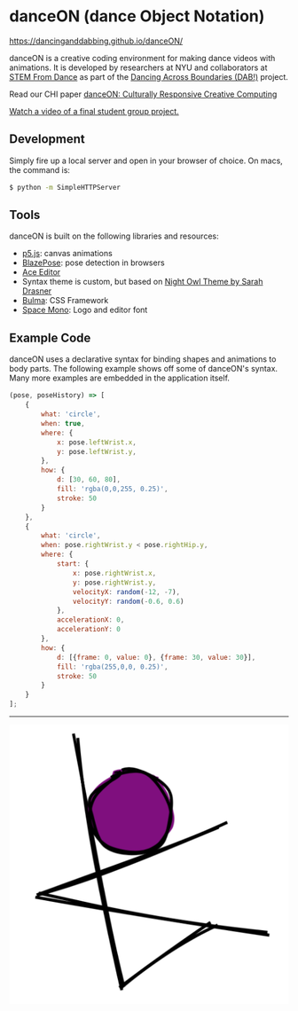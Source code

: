 # danceON (dance Object Notation)
https://dancinganddabbing.github.io/danceON/

danceON is a creative coding environment for making dance videos with animations. It  is developed by researchers at NYU and collaborators at [STEM From Dance](https://www.stemfromdance.org) as part of the [Dancing Across Boundaries (DAB!)](https://www.kayladesportes.com/project/dab/) project.

Read our CHI paper [danceON: Culturally Responsive Creative Computing](https://doi.org/10.1145/3411764.3445149)

[Watch a video of a final student group project.](https://www.youtube.com/watch?v=g4VqEy9bPE0&authuser=1)

## Development
Simply fire up a local server and open in your browser of choice. On macs, the command is:
```bash
$ python -m SimpleHTTPServer
```

## Tools
danceON is built on the following libraries and resources:
* [p5.js](https://p5js.org): canvas animations
* [BlazePose](https://google.github.io/mediapipe/solutions/pose.html): pose detection in browsers
* [Ace Editor](https://ace.c9.io)
* Syntax theme is custom, but based on [Night Owl Theme by Sarah Drasner](https://marketplace.visualstudio.com/items?itemName=sdras.night-owl)
* [Bulma](https://bulma.io): CSS Framework
* [Space Mono](https://fonts.google.com/specimen/Space+Mono): Logo and editor font


## Example Code
danceON uses a declarative syntax for binding shapes and animations to body parts. The following example shows off some of danceON's syntax. Many more examples are embedded in the application itself.


```javascript
(pose, poseHistory) => [
    {
        what: 'circle',
        when: true,
        where: {
            x: pose.leftWrist.x,
            y: pose.leftWrist.y,
        },
        how: {
            d: [30, 60, 80],
            fill: 'rgba(0,0,255, 0.25)',
            stroke: 50
        }
    },
    {
        what: 'circle',
        when: pose.rightWrist.y < pose.rightHip.y,
        where: {
            start: {
                x: pose.rightWrist.x,
                y: pose.rightWrist.y,
                velocityX: random(-12, -7),
                velocityY: random(-0.6, 0.6)
            },
            accelerationX: 0,
            accelerationY: 0
        },
        how: {
            d: [{frame: 0, value: 0}, {frame: 30, value: 30}],
            fill: 'rgba(255,0,0, 0.25)',
            stroke: 50
        }
    }
];

```

---

![danceON stick figure logo](assets/favicon/android-chrome-512x512.png)
